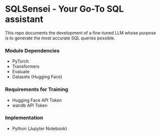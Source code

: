 # SQLSensei - Your Go-To SQL assistant

This repo documents the development of a fine-tuned LLM whose purpose is to generate the most accurate SQL queries possible.

### Module Dependencies
- PyTorch
- Transformers
- Evaluate
- Datasets (Hugging Face)

### Requirements for Training
- Hugging Face API Token
- wandb API Token

### Implementation
- Python (Jupyter Notebook)
